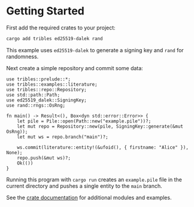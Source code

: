 # Getting Started

First add the required crates to your project:

```bash
cargo add tribles ed25519-dalek rand
```

This example uses `ed25519-dalek` to generate a signing key and `rand` for randomness.

Next create a simple repository and commit some data:

```rust,ignore
use tribles::prelude::*;
use tribles::examples::literature;
use tribles::repo::Repository;
use std::path::Path;
use ed25519_dalek::SigningKey;
use rand::rngs::OsRng;

fn main() -> Result<(), Box<dyn std::error::Error>> {
    let pile = Pile::open(Path::new("example.pile"))?;
    let mut repo = Repository::new(pile, SigningKey::generate(&mut OsRng));
    let mut ws = repo.branch("main")?;

    ws.commit(literature::entity!(&ufoid(), { firstname: "Alice" }), None);
    repo.push(&mut ws)?;
    Ok(())
}
```

Running this program with `cargo run` creates an `example.pile` file in the current
directory and pushes a single entity to the `main` branch.

See the [crate documentation](https://docs.rs/tribles/latest/tribles/) for
additional modules and examples.
